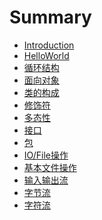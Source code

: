 # Summary

* [Introduction](README.md)
* [HelloWorld](HelloWorld.md)
* [循环结构](circle.md)
* [面向对象]()
 * [类的构成](oop/constitution.md)
 * [修饰符](oop/modifier.md)
 * [多态性](oop/poly.md)
 * [接口](oop/interface.md)
 * [包](oop/package.md)
* [IO/File操作]()
 * [基本文件操作](io/operate.md)
 * [输入输出流](io/io-stream.md)
 * [字节流](io/byte-stream.md)
 * [字符流](io/char-stream.md)


